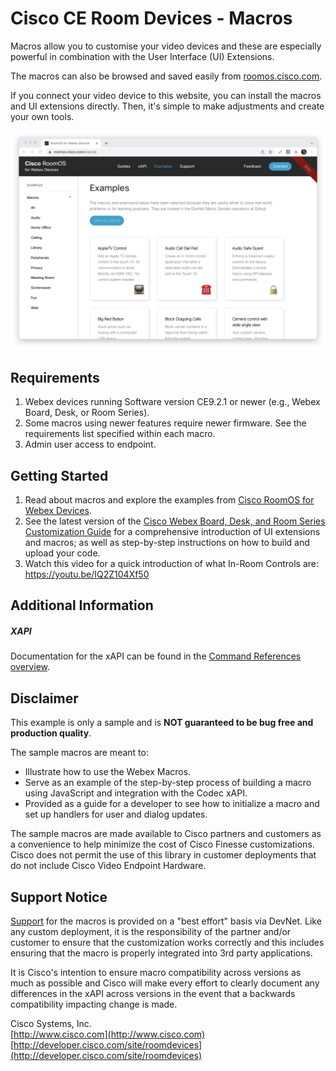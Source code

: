 # Cisco CE Room Devices - Macros

Macros allow you to customise your video devices and these are especially powerful in combination with the User Interface (UI) Extensions.

The macros can also be browsed and saved easily from [roomos.cisco.com](https://roomos.cisco.com/macros).

If you connect your video device to this website, you can install the macros and UI extensions directly. Then, it's simple to make adjustments and create your own tools.

![RoomOS Site](roomos.png)


## Requirements
1. Webex devices running Software version CE9.2.1 or newer (e.g., Webex Board, Desk, or Room Series).
2. Some macros using newer features require newer firmware. See the requirements list specified within each macro.
3. Admin user access to endpoint.

## Getting Started
1. Read about macros and explore the examples from [Cisco RoomOS for Webex Devices](https://roomos.cisco.com).
2. See the latest version of the [Cisco Webex Board, Desk, and Room Series Customization Guide](https://www.cisco.com/c/en/us/support/collaboration-endpoints/spark-room-kit-series/products-installation-and-configuration-guides-list.html)
for a comprehensive introduction of UI extensions and macros; as well as step-by-step instructions on how to build and upload your code.
3. Watch this video for a quick introduction of what In-Room Controls are: https://youtu.be/IQ2Z104Xf50

## Additional Information
##### XAPI
Documentation for the xAPI can be found in the [Command References overview](https://www.cisco.com/c/en/us/support/collaboration-endpoints/telepresence-quick-set-series/products-command-reference-list.html).

## Disclaimer
This example is only a sample and is **NOT guaranteed to be bug free and production quality**.

The sample macros are meant to:
- Illustrate how to use the Webex Macros.
- Serve as an example of the step-by-step process of building a macro using JavaScript and integration with the Codec xAPI.
- Provided as a guide for a developer to see how to initialize a macro and set up handlers for user and dialog updates.

The sample macros are made available to Cisco partners and customers as a convenience to help minimize the cost of Cisco Finesse customizations. Cisco does not permit the use of this library in customer deployments that do not include Cisco Video Endpoint Hardware.

## Support Notice
[Support](http://developer.cisco.com/site/devnet/support) for the macros is provided on a "best effort" basis via DevNet. Like any custom deployment, it is the responsibility of the partner and/or customer to ensure that the customization works correctly and this includes ensuring that the macro is properly integrated into 3rd party applications.

It is Cisco's intention to ensure macro compatibility across versions as much as possible and Cisco will make every effort to clearly document any differences in the xAPI across versions in the event that a backwards compatibility impacting change is made.

Cisco Systems, Inc.<br>
[http://www.cisco.com](http://www.cisco.com)<br>
[http://developer.cisco.com/site/roomdevices](http://developer.cisco.com/site/roomdevices)
